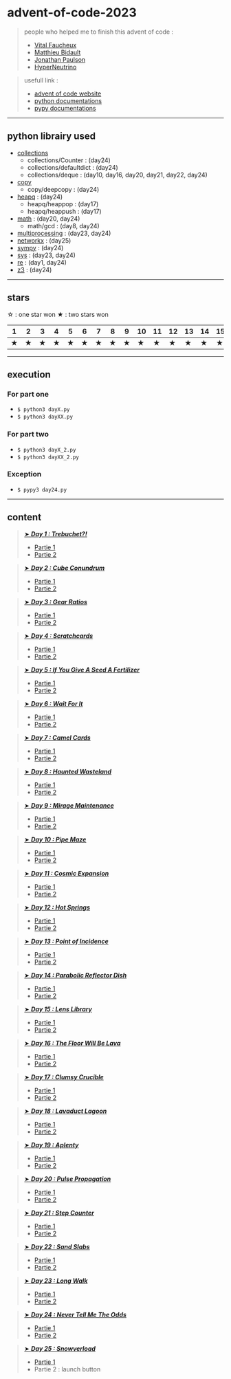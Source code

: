 # advent-of-code-2023

> people who helped me to finish this advent of code :
>
>- [Vital Faucheux](https://github.com/vitalfocheux)
>- [Matthieu Bidault](https://github.com/mbido)
>- [Jonathan Paulson](https://www.youtube.com/@jonathanpaulson5053)
>- [HyperNeutrino](https://www.youtube.com/@hyper-neutrino)
>
<!--  -->
> usefull link :
>
>- [advent of code website](https://adventofcode.com/)
>- [python documentations](https://docs.python.org/3/)
>- [pypy documentations](https://doc.pypy.org/en/default/)
>

---

## python librairy used

- [collections](https://docs.python.org/fr/3/library/collections.html)
  - collections/Counter : (day24)
  - collections/defaultdict : (day24)
  - collections/deque : (day10, day16, day20, day21, day22, day24)
- [copy](https://docs.python.org/fr/3/library/copy.html)
  - copy/deepcopy : (day24)
- [heapq](https://docs.python.org/3/library/heapq.html)  : (day24)
  - heapq/heappop : (day17)
  - heapq/heappush : (day17)
- [math](https://docs.python.org/3/library/math.html)  : (day20, day24)
  - math/gcd : (day8, day24)
- [multiprocessing](https://docs.python.org/3/library/multiprocessing.html) : (day23, day24)
- [networkx](https://networkx.org/) : (day25)
- [sympy](https://www.sympy.org/en/index.html) : (day24)
- [sys](https://docs.python.org/3/library/sys.html) :  (day23, day24)
- [re](https://docs.python.org/fr/3/library/re.html) : (day1, day24)
- [z3](https://pypi.org/project/z3-solver/) : (day24)

---

## stars

☆ : one star won
★ : two stars won

|1|2|3|4|5|6|7|8|9|10|11|12|13|14|15|16|17|18|19|20|21|22|23|24|25|
|---|---|---|---|---|---|---|---|---|---|---|---|---|---|---|---|---|---|---|---|---|---|---|---|---|
|★|★|★|★|★|★|★|★|★|★|★|★|★|★|★|★|★|★|★|★|★|★|★|★|★|

---

## execution

### For part one

- `$ python3 dayX.py`
- `$ python3 dayXX.py`

### For part two

- `$ python3 dayX_2.py`
- `$ python3 dayXX_2.py`

### Exception

- `$ pypy3 day24.py`

---

## content

> [➤ ***Day 1 : Trebuchet?!***](https://adventofcode.com/2023/day/1)
>
> - [Partie 1](./day-01/day1.py)
> - [Partie 2](./day-01/day1_2.py)
>
<!---->
> [➤ ***Day 2 : Cube Conundrum***](https://adventofcode.com/2023/day/2)
>
> - [Partie 1](./day-02/day2.py)
> - [Partie 2](./day-02/day2_2.py)
>
<!---->
> [➤ ***Day 3 : Gear Ratios***](https://adventofcode.com/2023/day/3)
>
> - [Partie 1](./day-03/day3.py)
> - [Partie 2](./day-03/day3_2.py)
>
<!---->
> [➤ ***Day 4 : Scratchcards***](https://adventofcode.com/2023/day/4)
>
> - [Partie 1](./day-04/day4.py)
> - [Partie 2](./day-04/day4_2.py)
>
<!---->
> [➤ ***Day 5 : If You Give A Seed A Fertilizer***](https://adventofcode.com/2023/day/5)
>
> - [Partie 1](./day-05/day5.py)
> - [Partie 2](./day-05/day5_2.py)
>
<!---->
> [➤ ***Day 6 : Wait For It***](https://adventofcode.com/2023/day/6)
>
> - [Partie 1](./day-06/day6.py)
> - [Partie 2](./day-06/day6_2.py)
>
<!---->
> [➤ ***Day 7 : Camel Cards***](https://adventofcode.com/2023/day/7)
>
> - [Partie 1](./day-07/day7.py)
> - [Partie 2](./day-07/day7_2.py)
>
<!---->
> [➤ ***Day 8 : Haunted Wasteland***](https://adventofcode.com/2023/day/8)
>
> - [Partie 1](./day-08/day8.py)
> - [Partie 2](./day-08/day8_2.py)
>
<!---->
> [➤ ***Day 9 : Mirage Maintenance***](https://adventofcode.com/2023/day/9)
>
> - [Partie 1](./day-09/day9.py)
> - [Partie 2](./day-09/day9_2.py)
>
<!--  -->
> [➤ ***Day 10 : Pipe Maze***](https://adventofcode.com/2023/day/10)
>
> - [Partie 1](./day-10/day10.py)
> - [Partie 2](./day-10/day10_2.py)
>
<!--  -->
> [➤ ***Day 11 : Cosmic Expansion***](https://adventofcode.com/2023/day/11)
>
> - [Partie 1](./day-11/day11.py)
> - [Partie 2](./day-11/day11_2.py)
>
<!--  -->
> [➤ ***Day 12 : Hot Springs***](https://adventofcode.com/2023/day/12)
>
> - [Partie 1](./day-12/day12.py)
> - [Partie 2](./day-12/day12_2.py)
>
<!--  -->
> [➤ ***Day 13 : Point of Incidence***](https://adventofcode.com/2023/day/13)
>
> - [Partie 1](./day-13/day13.py)
> - [Partie 2](./day-13/day13_2.py)
>
<!--  -->
> [➤ ***Day 14 : Parabolic Reflector Dish***](https://adventofcode.com/2023/day/14)
>
> - [Partie 1](./day-14/day14.py)
> - [Partie 2](./day-14/day14_2.py)
>
<!--  -->
> [➤ ***Day 15 : Lens Library***](https://adventofcode.com/2023/day/15)
>
> - [Partie 1](./day-15/day15.py)
> - [Partie 2](./day-15/day15_2.py)
>
<!--  -->
> [➤ ***Day 16 : The Floor Will Be Lava***](https://adventofcode.com/2023/day/16)
>
> - [Partie 1](./day-16/day16.py)
> - [Partie 2](./day-16/day16_2.py)
>
<!--  -->
> [➤ ***Day 17 : Clumsy Crucible***](https://adventofcode.com/2023/day/17)
>
> - [Partie 1](./day-17/day17.py)
> - [Partie 2](./day-17/day17_2.py)
>
<!--  -->
> [➤ ***Day 18 : Lavaduct Lagoon***](https://adventofcode.com/2023/day/18)
>
> - [Partie 1](./day-18/day18.py)
> - [Partie 2](./day-18/day18_2.py)
>
<!--  -->
> [➤ ***Day 19 : Aplenty***](https://adventofcode.com/2023/day/19)
>
> - [Partie 1](./day-19/day19.py)
> - [Partie 2](./day-19/day19_2.py)
>
<!--  -->
> [➤ ***Day 20 : Pulse Propagation***](https://adventofcode.com/2023/day/20)
>
> - [Partie 1](./day-20/day20.py)
> - [Partie 2](./day-20/day20_2.py)
>
<!--  -->
> [➤ ***Day 21 : Step Counter***](https://adventofcode.com/2023/day/21)
>
> - [Partie 1](./day-21/day21.py)
> - [Partie 2](./day-21/day21_2.py)
>
<!--  -->
> [➤ ***Day 22 : Sand Slabs***](https://adventofcode.com/2023/day/22)
>
> - [Partie 1](./day-22/day22.py)
> - [Partie 2](./day-22/day22_2.py)
>
<!--  -->
> [➤ ***Day 23 : Long Walk***](https://adventofcode.com/2023/day/23)
>
> - [Partie 1](./day-23/day23.py)
> - [Partie 2](./day-23/day23_2.py)
>
<!--  -->
> [➤ ***Day 24 : Never Tell Me The Odds***](https://adventofcode.com/2023/day/24)
>
> - [Partie 1](./day-24/day24.py)
> - [Partie 2](./day-24/day24_2.py)
>
<!--  -->
> [➤ ***Day 25 : Snowverload***](https://adventofcode.com/2023/day/25)
>
> - [Partie 1](./day-25/day25.py)
> - Partie 2 : launch button
>
